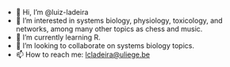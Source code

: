 - 👋 Hi, I’m @luiz-ladeira
- 👀 I’m interested in systems biology, physiology, toxicology, and networks, among many other topics as chess and music.
- 🌱 I’m currently learning R.
- 💞️ I’m looking to collaborate on systems biology topics.
- 📫 How to reach me: lcladeira@uliege.be
